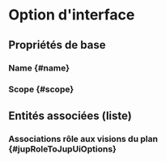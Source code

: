 # Option d'interface



## Propriétés de base

### Name {#name}
        

### Scope {#scope}
        




## Entités associées (liste)

### Associations rôle aux visions du plan {#jupRoleToJupUiOptions}
        




<!--- THIS FILE IS GENERATED PLEASE DO NOT EDIT IT DIRECTLY --->
